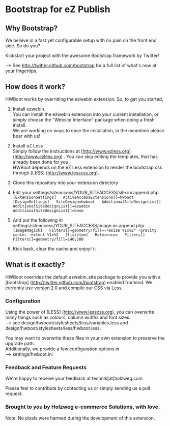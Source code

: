 Bootstrap for eZ Publish
=======

Why Bootstrap?
----------------------------------------------------------
We believe in a fast yet configurable setup with no pain on the front end side. So do you?

Kickstart your project with the awesome Bootstrap framework by Twitter! 

--> See http://twitter.github.com/bootstrap for a full list of what's now at your fingertips.

How does it work?
----------------------------------------------------------
HWBoot works by overriding the ezwebin extension. So, to get you started,

1. Install ezwebin.  
You can install the ezwebin extension into your current installation, or simply choose the "Website Interface" package when doing a fresh install.  
We are working on ways to ease the installation, in the meantime please bear with us!

2. Install eZ Less  
Simply follow the instructions at [http://www.ezless.org] (http://www.ezless.org) . You can skip editing the templates, that has already been done for you.  
HWBoot depends on the eZ Less extension to render the bootstrap css through [LESS] (http://www.lesscss.org).

3. Clone this repository into your extension directory

4. Edit your settings/siteaccess/YOUR\_SITEACCESS/site.ini.append.php  
        ```
        [ExtensionSettings]  
        ActiveAccessExtensions[]=hwboot  
        [DesignSettings]  
        SiteDesign=hwboot  
        AdditionalSiteDesignList[]  
        AdditionalSiteDesignList[]=ezwebin  
        AdditionalSiteDesignList[]=base  
        ```

5. And put the following in settings/siteaccess/YOUR\_SITEACCESS/image.ini.append.php  
        ```
        [ImageMagick]  
        Filters[]=geometry/fill=-resize %1x%2^ -gravity center -extent %1x%2  
        [listitem]  
        Reference=  
        Filters[]  
        Filters[]=geometry/fill=140;100
        ```

6. Kick back, clear the cache and enjoy! (:

What is it exactly?
----------------------------------------------------------
HWBoot overrides the default ezwebin\_site package to provide you with a [bootstrap] (http://twitter.github.com/bootstrap) enabled frontend.
We currently use version 2.0 and compile our CSS via Less.

### Configuration
Using the power of [LESS] (http://www.lesscss.org), you can overwrite many things such as colours, column widths and font sizes.  
--> see design/hwboot/stylesheets/less/variables.less and design/hwboot/stylesheets/less/hwboot.less.

You may want to overwrite these files in your own extension to preserve the upgrade path.  
Additionally, we provide a few configuration options in  
--> settings/hwboot.ini

### Feedback and Feature Requests
We're happy to receive your feedback at technik[at]holzweg.com

Please feel to contribute by contacting us or simply sending us a pull request.

### Brought to you by Holzweg e-commerce Solutions, with love. ###
Note: No pixels were harmed during the development of this extension.
